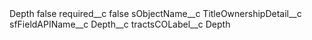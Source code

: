 <?xml version="1.0" encoding="UTF-8"?>
<CustomMetadata xmlns="http://soap.sforce.com/2006/04/metadata" xmlns:xsi="http://www.w3.org/2001/XMLSchema-instance" xmlns:xsd="http://www.w3.org/2001/XMLSchema">
    <label>Depth</label>
    <protected>false</protected>
    <values>
        <field>required__c</field>
        <value xsi:type="xsd:boolean">false</value>
    </values>
    <values>
        <field>sObjectName__c</field>
        <value xsi:type="xsd:string">TitleOwnershipDetail__c</value>
    </values>
    <values>
        <field>sfFieldAPIName__c</field>
        <value xsi:type="xsd:string">Depth__c</value>
    </values>
    <values>
        <field>tractsCOLabel__c</field>
        <value xsi:type="xsd:string">Depth</value>
    </values>
</CustomMetadata>
